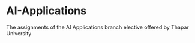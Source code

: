 # AI-Applications
The assignments of the AI Applications branch elective offered by Thapar University
